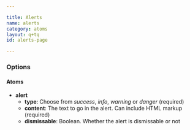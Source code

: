 ```yaml
---

title: Alerts
name: alerts
category: atoms
layout: q+tq
id: alerts-page

---
```


<script>
component("alert", { "type": "success", "content": "<strong>Congratulations!</strong> You have successfully completed a thing." } )
+component("alert", { "type": "info", "content": "<strong>FYI.</strong> You need to know this thing." } )
+component("alert", { "type": "warning", "content": "<strong>Attention!</strong> Don't forget to do a thing.", "dismissable": true } )
+component("alert", { "type": "danger", "content": "<strong>Danger!</strong> You have forgotten to do a thing.", "dismissable": true } );
</script>

### Options

#### Atoms

* **alert**
  * **type**: Choose from _success_, _info_, _warning_ or _danger_ (required)
  * **content**: The text to go in the alert. Can include HTML markup (required)
  * **dismissable**: Boolean. Whether the alert is dismissable or not
